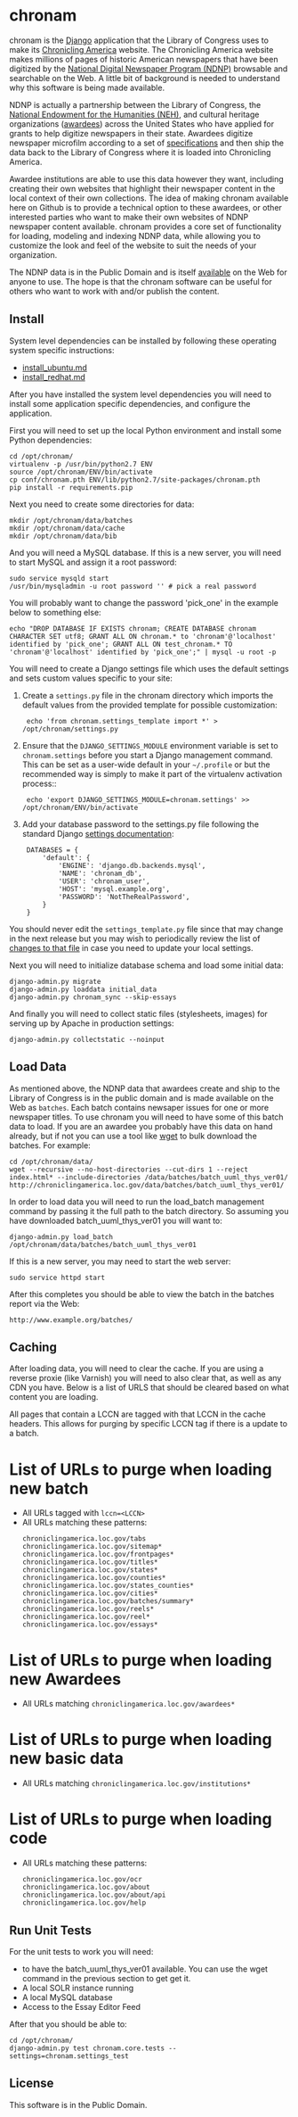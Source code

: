 chronam
=======

chronam is the [Django](http://djangoproject.com) application that the 
Library of Congress uses to make its 
[Chronicling America](http://chroniclingamerica.loc.gov) website.
The Chronicling America website makes millions of pages of historic American 
newspapers that have been digitized by the 
[National Digital Newspaper Program (NDNP)](http://www.loc.gov/ndnp/) 
browsable and searchable on the Web. A little bit of background is needed to 
understand why this software is being made available.

NDNP is actually a partnership between the Library of Congress, the 
[National Endowment for the Humanities (NEH)](http://www.neh.gov), and 
cultural heritage organizations
([awardees](http://chroniclingamerica.loc.gov/awardees/)) across the 
United States who have applied for grants to help digitize newspapers 
in their state. Awardees digitize newspaper microfilm according 
to a set of [specifications](http://www.loc.gov/ndnp/guidelines/)
and then ship the data back to the Library of Congress where it is 
loaded into Chronicling America. 

Awardee institutions are able to use this data however
they want, including creating their own websites that highlight their 
newspaper content in the local context of their own collections. The idea of
making chronam available here on Github is to provide a technical option to 
these awardees, or other interested parties who want to make their own websites 
of NDNP newspaper content available. chronam provides a core set of functionality 
for loading, modeling and indexing NDNP data, while allowing you to customize 
the look and feel of the website to suit the needs of your organization. 

The NDNP data is in the Public Domain and is itself [available](http://chroniclingamerica.loc.gov/data/batches/)
on the Web for anyone to use. The hope is that the chronam software can be
useful for others who want to work with and/or publish the content.

Install
-------

System level dependencies can be installed by following these operating system 
specific instructions:

* [install_ubuntu.md](https://github.com/LibraryOfCongress/chronam/blob/master/install_ubuntu.md)
* [install_redhat.md](https://github.com/LibraryOfCongress/chronam/blob/master/install_redhat.md)

After you have installed the system level dependencies you will need to 
install some application specific dependencies, and configure the application.

First you will need to set up the local Python environment and install some
Python dependencies:

    cd /opt/chronam/
    virtualenv -p /usr/bin/python2.7 ENV
    source /opt/chronam/ENV/bin/activate
    cp conf/chronam.pth ENV/lib/python2.7/site-packages/chronam.pth
    pip install -r requirements.pip

Next you need to create some directories for data:

    mkdir /opt/chronam/data/batches
    mkdir /opt/chronam/data/cache
    mkdir /opt/chronam/data/bib

And you will need a MySQL database. If this is a new server, you will need to
start MySQL and assign it a root password:

    sudo service mysqld start
    /usr/bin/mysqladmin -u root password '' # pick a real password

You will probably want to change the password 'pick_one' in the example below
to something else:

    echo "DROP DATABASE IF EXISTS chronam; CREATE DATABASE chronam CHARACTER SET utf8; GRANT ALL ON chronam.* to 'chronam'@'localhost' identified by 'pick_one'; GRANT ALL ON test_chronam.* TO 'chronam'@'localhost' identified by 'pick_one';" | mysql -u root -p

You will need to create a Django settings file which uses the default settings
and sets custom values specific to your site:

1. Create a `settings.py` file in the chronam directory which imports the default values
   from the provided template for possible customization:

        echo 'from chronam.settings_template import *' > /opt/chronam/settings.py

1. Ensure that the `DJANGO_SETTINGS_MODULE` environment variable is set to
   `chronam.settings` before you start a Django management command. This can be
   set as a user-wide default in your `~/.profile` or but the recommended way is
   simply to make it part of the virtualenv activation process::

        echo 'export DJANGO_SETTINGS_MODULE=chronam.settings' >> /opt/chronam/ENV/bin/activate

1. Add your database password to the settings.py file following the standard
   Django [settings documentation](https://docs.djangoproject.com/en/1.8/ref/settings/#databases):

        DATABASES = {
            'default': {
                'ENGINE': 'django.db.backends.mysql',
                'NAME': 'chronam_db',
                'USER': 'chronam_user',
                'HOST': 'mysql.example.org',
                'PASSWORD': 'NotTheRealPassword',
            }
        }

You should never edit the `settings_template.py` file since that may change in
the next release but you may wish to periodically review the list of
[changes to that file](https://github.com/LibraryOfCongress/chronam/commits/master/settings_template.py)
in case you need to update your local settings.

Next you will need to initialize database schema and load some initial data:

    django-admin.py migrate
    django-admin.py loaddata initial_data
    django-admin.py chronam_sync --skip-essays

And finally you will need to collect static files (stylesheets, images) 
for serving up by Apache in production settings:

    django-admin.py collectstatic --noinput

Load Data
--------

As mentioned above, the NDNP data that awardees create and ship to the Library
of Congress is in the public domain and is made available on the Web as 
`batches`. Each batch contains newsaper issues for one or more newspaper 
titles. To use chronam you will need to have some of this batch data to load. If
you are an awardee you probably have this data on hand already, but if not
you can use a tool like [wget](http://www.gnu.org/software/wget/) to bulk 
download the batches. For example:

    cd /opt/chronam/data/
    wget --recursive --no-host-directories --cut-dirs 1 --reject index.html* --include-directories /data/batches/batch_uuml_thys_ver01/ http://chroniclingamerica.loc.gov/data/batches/batch_uuml_thys_ver01/

In order to load data you will need to run the load_batch management command by
passing it the full path to the batch directory. So assuming you have downloaded
batch_uuml_thys_ver01 you will want to:

    django-admin.py load_batch /opt/chronam/data/batches/batch_uuml_thys_ver01

If this is a new server, you may need to start the web server:

    sudo service httpd start

After this completes you should be able to view the batch in the batches report
via the Web:

    http://www.example.org/batches/

Caching
-------

After loading data, you will need to clear the cache. If you are using a reverse proxie (like Varnish) you will need to also clear that, as well as any CDN you have. Below is a list of URLS that should be cleared based on what content you are loading.

All pages that contain a LCCN are tagged with that LCCN in the cache headers. This allows for purging by specific LCCN tag if there is a update to a batch.

List of URLs to purge when loading new batch
==============================================
* All URLs tagged with `lccn=<LCCN>`
* All URLs matching these patterns:
    ```
    chroniclingamerica.loc.gov/tabs
    chroniclingamerica.loc.gov/sitemap*
    chroniclingamerica.loc.gov/frontpages*
    chroniclingamerica.loc.gov/titles*
    chroniclingamerica.loc.gov/states*
    chroniclingamerica.loc.gov/counties*
    chroniclingamerica.loc.gov/states_counties*
    chroniclingamerica.loc.gov/cities*
    chroniclingamerica.loc.gov/batches/summary*
    chroniclingamerica.loc.gov/reels*
    chroniclingamerica.loc.gov/reel*
    chroniclingamerica.loc.gov/essays*
    ```

List of URLs to purge when loading new Awardees
===============================================
* All URLs matching `chroniclingamerica.loc.gov/awardees*`

List of URLs to purge when loading new basic data
=================================================
* All URLs matching `chroniclingamerica.loc.gov/institutions*`

List of URLs to purge when loading code
=======================================
* All URLs matching these patterns:
    ```
    chroniclingamerica.loc.gov/ocr
    chroniclingamerica.loc.gov/about
    chroniclingamerica.loc.gov/about/api
    chroniclingamerica.loc.gov/help
    ```

Run Unit Tests
--------------

For the unit tests to work you will need:
* to have the batch_uuml_thys_ver01 available. You can use the wget command in the previous section to get get it.
* A local SOLR instance running
* A local MySQL database
* Access to the Essay Editor Feed

After that you should be able to:

    cd /opt/chronam/
    django-admin.py test chronam.core.tests --settings=chronam.settings_test

License
-------

This software is in the Public Domain.
